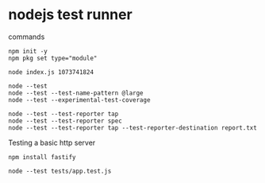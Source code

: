 # nodejs test runner

commands

```
npm init -y
npm pkg set type="module"

node index.js 1073741824

node --test
node --test --test-name-pattern @large
node --test --experimental-test-coverage

node --test --test-reporter tap
node --test --test-reporter spec
node --test --test-reporter tap --test-reporter-destination report.txt

```


Testing a basic http server

```
npm install fastify

node --test tests/app.test.js


```